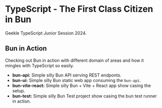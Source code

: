 # TypeScript - The First Class Citizen in Bun

Geekle TypeScript Junior Session 2024.

## Bun in Action

Checking out Bun in action with different domain of areas and how it mingles with TypeScript so easily.

- **bun-api:** Simple silly Bun API serving REST endponts. 
- **bun-ui:** Simple silly Bun static web app consuming the `bun-api`.
- **bun-vite-react:** Simple silly Bun + Vite + React app show casing the setup.
- **bun-test:** Simple silly Bun Test project show casing the bun test runner in action. 
